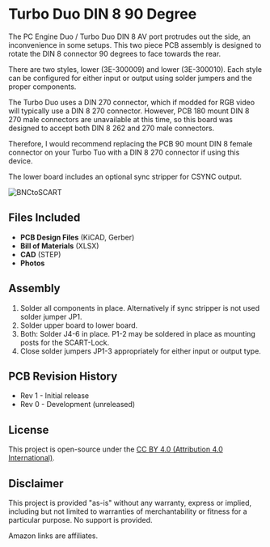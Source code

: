 # Turbo Duo DIN 8 90 Degree
The PC Engine Duo / Turbo Duo DIN 8 AV port protrudes out the side, an inconvenience in some setups. This two piece PCB assembly is designed to rotate the DIN 8 connector 90 degrees to face towards the rear.

There are two styles, lower (3E-300009) and lower (3E-300010). Each style can be configured for either input or output using solder jumpers and the proper components.

The Turbo Duo uses a DIN 270 connector, which if modded for RGB video will typically use a DIN 8 270 connector. However, PCB 180 mount DIN 8 270 male connectors are unavailable at this time, so this board was designed to accept both DIN 8 262 and 270 male connectors.

Therefore, I would recommend replacing the PCB 90 mount DIN 8 female connector on your Turbo Tuo with a DIN 8 270 connector if using this device.

The lower board includes an optional sync stripper for CSYNC output.


![BNCtoSCART](photos/DSC_8581.jpg)

## Files Included
- **PCB Design Files** (KiCAD, Gerber)
- **Bill of Materials** (XLSX)
- **CAD** (STEP)
- **Photos**

## Assembly
1. Solder all components in place. Alternatively if sync stripper is not used solder jumper JP1.
2. Solder upper board to lower board.
3. Both: Solder J4-6 in place. P1-2 may be soldered in place as mounting posts for the SCART-Lock.
2. Close solder jumpers JP1-3 appropriately for either input or output type.

## PCB Revision History
- Rev 1 - Initial release
- Rev 0 - Development (unreleased)

## License
This project is open-source under the [CC BY 4.0 (Attribution 4.0 International)](https://creativecommons.org/licenses/by/4.0/).

## Disclaimer
This project is provided "as-is" without any warranty, express or implied, including but not limited to warranties of merchantability or fitness for a particular purpose. No support is provided.

Amazon links are affiliates.